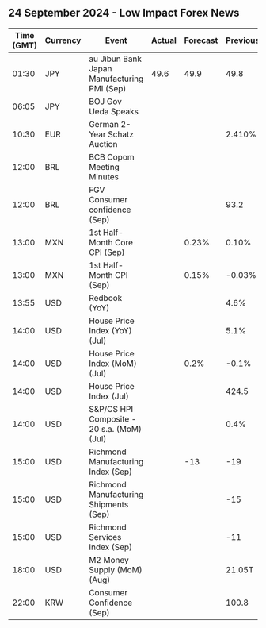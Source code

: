 ## 24 September 2024 - Low Impact Forex News

| Time (GMT) | Currency | Event | Actual | Forecast | Previous |
|------|----------|-------|--------|----------|----------|
| 01:30 | JPY | au Jibun Bank Japan Manufacturing PMI (Sep) | 49.6 | 49.9 | 49.8 |
| 06:05 | JPY | BOJ Gov Ueda Speaks |  |  |  |
| 10:30 | EUR | German 2-Year Schatz Auction |  |  | 2.410% |
| 12:00 | BRL | BCB Copom Meeting Minutes |  |  |  |
| 12:00 | BRL | FGV Consumer confidence (Sep) |  |  | 93.2 |
| 13:00 | MXN | 1st Half-Month Core CPI (Sep) |  | 0.23% | 0.10% |
| 13:00 | MXN | 1st Half-Month CPI (Sep) |  | 0.15% | -0.03% |
| 13:55 | USD | Redbook (YoY) |  |  | 4.6% |
| 14:00 | USD | House Price Index (YoY) (Jul) |  |  | 5.1% |
| 14:00 | USD | House Price Index (MoM) (Jul) |  | 0.2% | -0.1% |
| 14:00 | USD | House Price Index (Jul) |  |  | 424.5 |
| 14:00 | USD | S&P/CS HPI Composite - 20 s.a. (MoM) (Jul) |  |  | 0.4% |
| 15:00 | USD | Richmond Manufacturing Index (Sep) |  | -13 | -19 |
| 15:00 | USD | Richmond Manufacturing Shipments (Sep) |  |  | -15 |
| 15:00 | USD | Richmond Services Index (Sep) |  |  | -11 |
| 18:00 | USD | M2 Money Supply (MoM) (Aug) |  |  | 21.05T |
| 22:00 | KRW | Consumer Confidence (Sep) |  |  | 100.8 |
